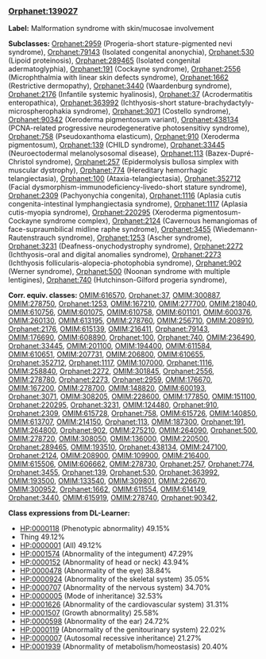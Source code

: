 
### [Orphanet:139027](http://www.orpha.net/ORDO/Orphanet_139027)
**Label:** Malformation syndrome with skin/mucosae involvement

**Subclasses:** [Orphanet:2959](http://www.orpha.net/ORDO/Orphanet_2959) (Progeria-short stature-pigmented nevi syndrome), [Orphanet:79143](http://www.orpha.net/ORDO/Orphanet_79143) (Isolated congenital anonychia), [Orphanet:530](http://www.orpha.net/ORDO/Orphanet_530) (Lipoid proteinosis), [Orphanet:289465](http://www.orpha.net/ORDO/Orphanet_289465) (Isolated congenital adermatoglyphia), [Orphanet:191](http://www.orpha.net/ORDO/Orphanet_191) (Cockayne syndrome), [Orphanet:2556](http://www.orpha.net/ORDO/Orphanet_2556) (Microphthalmia with linear skin defects syndrome), [Orphanet:1662](http://www.orpha.net/ORDO/Orphanet_1662) (Restrictive dermopathy), [Orphanet:3440](http://www.orpha.net/ORDO/Orphanet_3440) (Waardenburg syndrome), [Orphanet:2176](http://www.orpha.net/ORDO/Orphanet_2176) (Infantile systemic hyalinosis), [Orphanet:37](http://www.orpha.net/ORDO/Orphanet_37) (Acrodermatitis enteropathica), [Orphanet:363992](http://www.orpha.net/ORDO/Orphanet_363992) (Ichthyosis-short stature-brachydactyly-microspherophakia syndrome), [Orphanet:3071](http://www.orpha.net/ORDO/Orphanet_3071) (Costello syndrome), [Orphanet:90342](http://www.orpha.net/ORDO/Orphanet_90342) (Xeroderma pigmentosum variant), [Orphanet:438134](http://www.orpha.net/ORDO/Orphanet_438134) (PCNA-related progressive neurodegenerative photosensitivy syndrome), [Orphanet:758](http://www.orpha.net/ORDO/Orphanet_758) (Pseudoxanthoma elasticum), [Orphanet:910](http://www.orpha.net/ORDO/Orphanet_910) (Xeroderma pigmentosum), [Orphanet:139](http://www.orpha.net/ORDO/Orphanet_139) (CHILD syndrome), [Orphanet:33445](http://www.orpha.net/ORDO/Orphanet_33445) (Neuroectodermal melanolysosomal disease), [Orphanet:113](http://www.orpha.net/ORDO/Orphanet_113) (Bazex-Dupré-Christol syndrome), [Orphanet:257](http://www.orpha.net/ORDO/Orphanet_257) (Epidermolysis bullosa simplex with muscular dystrophy), [Orphanet:774](http://www.orpha.net/ORDO/Orphanet_774) (Hereditary hemorrhagic telangiectasia), [Orphanet:100](http://www.orpha.net/ORDO/Orphanet_100) (Ataxia-telangiectasia), [Orphanet:352712](http://www.orpha.net/ORDO/Orphanet_352712) (Facial dysmorphism-immunodeficiency-livedo-short stature syndrome), [Orphanet:2309](http://www.orpha.net/ORDO/Orphanet_2309) (Pachyonychia congenita), [Orphanet:1116](http://www.orpha.net/ORDO/Orphanet_1116) (Aplasia cutis congenita-intestinal lymphangiectasia syndrome), [Orphanet:1117](http://www.orpha.net/ORDO/Orphanet_1117) (Aplasia cutis-myopia syndrome), [Orphanet:220295](http://www.orpha.net/ORDO/Orphanet_220295) (Xeroderma pigmentosum-Cockayne syndrome complex), [Orphanet:2124](http://www.orpha.net/ORDO/Orphanet_2124) (Cavernous hemangiomas of face-supraumbilical midline raphe syndrome), [Orphanet:3455](http://www.orpha.net/ORDO/Orphanet_3455) (Wiedemann-Rautenstrauch syndrome), [Orphanet:1253](http://www.orpha.net/ORDO/Orphanet_1253) (Ascher syndrome), [Orphanet:3231](http://www.orpha.net/ORDO/Orphanet_3231) (Deafness-onychodystrophy syndrome), [Orphanet:2272](http://www.orpha.net/ORDO/Orphanet_2272) (Ichthyosis-oral and digital anomalies syndrome), [Orphanet:2273](http://www.orpha.net/ORDO/Orphanet_2273) (Ichthyosis follicularis-alopecia-photophobia syndrome), [Orphanet:902](http://www.orpha.net/ORDO/Orphanet_902) (Werner syndrome), [Orphanet:500](http://www.orpha.net/ORDO/Orphanet_500) (Noonan syndrome with multiple lentigines), [Orphanet:740](http://www.orpha.net/ORDO/Orphanet_740) (Hutchinson-Gilford progeria syndrome), 

**Corr. equiv. classes:** [OMIM:616570](http://purl.obolibrary.org/obo/OMIM_616570), [Orphanet:37](http://www.orpha.net/ORDO/Orphanet_37), [OMIM:300887](http://purl.obolibrary.org/obo/OMIM_300887), [OMIM:278750](http://purl.obolibrary.org/obo/OMIM_278750), [Orphanet:1253](http://www.orpha.net/ORDO/Orphanet_1253), [OMIM:167210](http://purl.obolibrary.org/obo/OMIM_167210), [OMIM:277700](http://purl.obolibrary.org/obo/OMIM_277700), [OMIM:218040](http://purl.obolibrary.org/obo/OMIM_218040), [OMIM:610756](http://purl.obolibrary.org/obo/OMIM_610756), [OMIM:601075](http://purl.obolibrary.org/obo/OMIM_601075), [OMIM:610758](http://purl.obolibrary.org/obo/OMIM_610758), [OMIM:601101](http://purl.obolibrary.org/obo/OMIM_601101), [OMIM:600376](http://purl.obolibrary.org/obo/OMIM_600376), [OMIM:260130](http://purl.obolibrary.org/obo/OMIM_260130), [OMIM:613195](http://purl.obolibrary.org/obo/OMIM_613195), [OMIM:278760](http://purl.obolibrary.org/obo/OMIM_278760), [OMIM:256710](http://purl.obolibrary.org/obo/OMIM_256710), [OMIM:208910](http://purl.obolibrary.org/obo/OMIM_208910), [Orphanet:2176](http://www.orpha.net/ORDO/Orphanet_2176), [OMIM:615139](http://purl.obolibrary.org/obo/OMIM_615139), [OMIM:216411](http://purl.obolibrary.org/obo/OMIM_216411), [Orphanet:79143](http://www.orpha.net/ORDO/Orphanet_79143), [OMIM:176690](http://purl.obolibrary.org/obo/OMIM_176690), [OMIM:608890](http://purl.obolibrary.org/obo/OMIM_608890), [Orphanet:100](http://www.orpha.net/ORDO/Orphanet_100), [Orphanet:740](http://www.orpha.net/ORDO/Orphanet_740), [OMIM:236490](http://purl.obolibrary.org/obo/OMIM_236490), [Orphanet:33445](http://www.orpha.net/ORDO/Orphanet_33445), [OMIM:201100](http://purl.obolibrary.org/obo/OMIM_201100), [OMIM:194400](http://purl.obolibrary.org/obo/OMIM_194400), [OMIM:611584](http://purl.obolibrary.org/obo/OMIM_611584), [OMIM:610651](http://purl.obolibrary.org/obo/OMIM_610651), [OMIM:207731](http://purl.obolibrary.org/obo/OMIM_207731), [OMIM:206800](http://purl.obolibrary.org/obo/OMIM_206800), [OMIM:610655](http://purl.obolibrary.org/obo/OMIM_610655), [Orphanet:352712](http://www.orpha.net/ORDO/Orphanet_352712), [Orphanet:1117](http://www.orpha.net/ORDO/Orphanet_1117), [OMIM:107000](http://purl.obolibrary.org/obo/OMIM_107000), [Orphanet:1116](http://www.orpha.net/ORDO/Orphanet_1116), [OMIM:258840](http://purl.obolibrary.org/obo/OMIM_258840), [Orphanet:2272](http://www.orpha.net/ORDO/Orphanet_2272), [OMIM:301845](http://purl.obolibrary.org/obo/OMIM_301845), [Orphanet:2556](http://www.orpha.net/ORDO/Orphanet_2556), [OMIM:278780](http://purl.obolibrary.org/obo/OMIM_278780), [Orphanet:2273](http://www.orpha.net/ORDO/Orphanet_2273), [Orphanet:2959](http://www.orpha.net/ORDO/Orphanet_2959), [OMIM:176670](http://purl.obolibrary.org/obo/OMIM_176670), [OMIM:167200](http://purl.obolibrary.org/obo/OMIM_167200), [OMIM:278700](http://purl.obolibrary.org/obo/OMIM_278700), [OMIM:148820](http://purl.obolibrary.org/obo/OMIM_148820), [OMIM:600193](http://purl.obolibrary.org/obo/OMIM_600193), [Orphanet:3071](http://www.orpha.net/ORDO/Orphanet_3071), [OMIM:308205](http://purl.obolibrary.org/obo/OMIM_308205), [OMIM:228600](http://purl.obolibrary.org/obo/OMIM_228600), [OMIM:177850](http://purl.obolibrary.org/obo/OMIM_177850), [OMIM:151100](http://purl.obolibrary.org/obo/OMIM_151100), [Orphanet:220295](http://www.orpha.net/ORDO/Orphanet_220295), [Orphanet:3231](http://www.orpha.net/ORDO/Orphanet_3231), [OMIM:124480](http://purl.obolibrary.org/obo/OMIM_124480), [Orphanet:910](http://www.orpha.net/ORDO/Orphanet_910), [Orphanet:2309](http://www.orpha.net/ORDO/Orphanet_2309), [OMIM:615728](http://purl.obolibrary.org/obo/OMIM_615728), [Orphanet:758](http://www.orpha.net/ORDO/Orphanet_758), [OMIM:615726](http://purl.obolibrary.org/obo/OMIM_615726), [OMIM:140850](http://purl.obolibrary.org/obo/OMIM_140850), [OMIM:613707](http://purl.obolibrary.org/obo/OMIM_613707), [OMIM:214150](http://purl.obolibrary.org/obo/OMIM_214150), [Orphanet:113](http://www.orpha.net/ORDO/Orphanet_113), [OMIM:187300](http://purl.obolibrary.org/obo/OMIM_187300), [Orphanet:191](http://www.orpha.net/ORDO/Orphanet_191), [OMIM:264800](http://purl.obolibrary.org/obo/OMIM_264800), [Orphanet:902](http://www.orpha.net/ORDO/Orphanet_902), [OMIM:275210](http://purl.obolibrary.org/obo/OMIM_275210), [OMIM:264090](http://purl.obolibrary.org/obo/OMIM_264090), [Orphanet:500](http://www.orpha.net/ORDO/Orphanet_500), [OMIM:278720](http://purl.obolibrary.org/obo/OMIM_278720), [OMIM:308050](http://purl.obolibrary.org/obo/OMIM_308050), [OMIM:136000](http://purl.obolibrary.org/obo/OMIM_136000), [OMIM:220500](http://purl.obolibrary.org/obo/OMIM_220500), [Orphanet:289465](http://www.orpha.net/ORDO/Orphanet_289465), [OMIM:193510](http://purl.obolibrary.org/obo/OMIM_193510), [Orphanet:438134](http://www.orpha.net/ORDO/Orphanet_438134), [OMIM:247100](http://purl.obolibrary.org/obo/OMIM_247100), [Orphanet:2124](http://www.orpha.net/ORDO/Orphanet_2124), [OMIM:208900](http://purl.obolibrary.org/obo/OMIM_208900), [OMIM:109900](http://purl.obolibrary.org/obo/OMIM_109900), [OMIM:216400](http://purl.obolibrary.org/obo/OMIM_216400), [OMIM:615506](http://purl.obolibrary.org/obo/OMIM_615506), [OMIM:606662](http://purl.obolibrary.org/obo/OMIM_606662), [OMIM:278730](http://purl.obolibrary.org/obo/OMIM_278730), [Orphanet:257](http://www.orpha.net/ORDO/Orphanet_257), [Orphanet:774](http://www.orpha.net/ORDO/Orphanet_774), [Orphanet:3455](http://www.orpha.net/ORDO/Orphanet_3455), [Orphanet:139](http://www.orpha.net/ORDO/Orphanet_139), [Orphanet:530](http://www.orpha.net/ORDO/Orphanet_530), [Orphanet:363992](http://www.orpha.net/ORDO/Orphanet_363992), [OMIM:193500](http://purl.obolibrary.org/obo/OMIM_193500), [OMIM:133540](http://purl.obolibrary.org/obo/OMIM_133540), [OMIM:309801](http://purl.obolibrary.org/obo/OMIM_309801), [OMIM:226670](http://purl.obolibrary.org/obo/OMIM_226670), [OMIM:300952](http://purl.obolibrary.org/obo/OMIM_300952), [Orphanet:1662](http://www.orpha.net/ORDO/Orphanet_1662), [OMIM:611554](http://purl.obolibrary.org/obo/OMIM_611554), [OMIM:614149](http://purl.obolibrary.org/obo/OMIM_614149), [Orphanet:3440](http://www.orpha.net/ORDO/Orphanet_3440), [OMIM:615919](http://purl.obolibrary.org/obo/OMIM_615919), [OMIM:278740](http://purl.obolibrary.org/obo/OMIM_278740), [Orphanet:90342](http://www.orpha.net/ORDO/Orphanet_90342), 

**Class expressions from DL-Learner:**

- [HP:0000118](http://purl.obolibrary.org/obo/HP_0000118) (Phenotypic abnormality) 49.15%
- Thing 49.12%
- [HP:0000001](http://purl.obolibrary.org/obo/HP_0000001) (All) 49.12%
- [HP:0001574](http://purl.obolibrary.org/obo/HP_0001574) (Abnormality of the integument) 47.29%
- [HP:0000152](http://purl.obolibrary.org/obo/HP_0000152) (Abnormality of head or neck) 43.94%
- [HP:0000478](http://purl.obolibrary.org/obo/HP_0000478) (Abnormality of the eye) 38.84%
- [HP:0000924](http://purl.obolibrary.org/obo/HP_0000924) (Abnormality of the skeletal system) 35.05%
- [HP:0000707](http://purl.obolibrary.org/obo/HP_0000707) (Abnormality of the nervous system) 34.70%
- [HP:0000005](http://purl.obolibrary.org/obo/HP_0000005) (Mode of inheritance) 32.53%
- [HP:0001626](http://purl.obolibrary.org/obo/HP_0001626) (Abnormality of the cardiovascular system) 31.31%
- [HP:0001507](http://purl.obolibrary.org/obo/HP_0001507) (Growth abnormality) 25.58%
- [HP:0000598](http://purl.obolibrary.org/obo/HP_0000598) (Abnormality of the ear) 24.72%
- [HP:0000119](http://purl.obolibrary.org/obo/HP_0000119) (Abnormality of the genitourinary system) 22.02%
- [HP:0000007](http://purl.obolibrary.org/obo/HP_0000007) (Autosomal recessive inheritance) 21.27%
- [HP:0001939](http://purl.obolibrary.org/obo/HP_0001939) (Abnormality of metabolism/homeostasis) 20.40%


